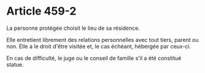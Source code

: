 # Article 459-2

La personne protégée choisit le lieu de sa résidence.

Elle entretient librement des relations personnelles avec tout tiers, parent ou non. Elle a le droit d'être visitée et, le cas échéant, hébergée par ceux-ci.

En cas de difficulté, le juge ou le conseil de famille s'il a été constitué statue.
